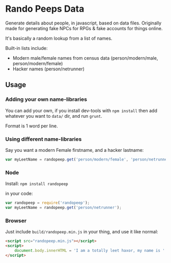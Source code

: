 # Rando Peeps Data

Generate details about people, in javascript, based on data files. Originally made for generating fake NPCs for RPGs & fake accounts for things online.

It's basically a random lookup from a list of names.

Built-in lists include:

*  Modern male/female names from census data (person/modern/male, person/modern/female)
*  Hacker names (person/netrunner)

## Usage


### Adding your own name-libraries

You can add your own, if you install dev-tools with `npm install` then add whatever you want to `data/` dir, and run `grunt`.

Format is 1 word per line.

### Using different name-libraries

Say you want a modern Female firstname, and a hacker lastname:

```javascript
var myLeetName = randopeep.get('person/modern/female', 'person/netrunner');
```


### Node

Install: `npm install randopeep`

in your code:

```javascript
var randopeep = require('randopeep');
var myLeetName = randopeep.get('person/netrunner');
```

### Browser

Just include `build/randopeep.min.js` in your thing, and use it like normal:

```html
<script src="randopeep.min.js"></script>
<script>
	document.body.innerHTML = 'I am a totally leet haxor, my name is ' + randopeep.get('person/netrunner');
</script>
```